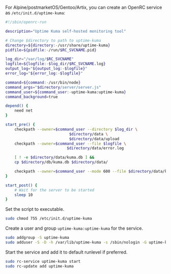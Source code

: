 For Alpine/postmarketOS/Gentoo/Artix, you can create an OpenRC service as
`/etc/init.d/uptime-kuma`:

```sh
#!/sbin/openrc-run

description="Uptime Kuma self-hosted monitoring tool"

# Change $directory to path to uptime-kuma
directory=${directory:-/usr/share/uptime-kuma}
pidfile=${pidfile:-/run/$RC_SVCNAME.pid}

log_dir="/var/log/$RC_SVCNAME"
logfile=${logfile:-$log_dir/$RC_SVCNAME.log}
output_log="${output_log:-$logfile}"
error_log="${error_log:-$logfile}"

command=${command:-/usr/bin/node}
command_args="$directory/server/server.js"
command_user=${command_user:-uptime-kuma:uptime-kuma}
command_background=true

depend() {
	need net
}

start_pre() {
	checkpath --owner=$command_user --directory $log_dir \
						    $directory/data \
						    $directory/data/upload
	checkpath --owner=$command_user --file $logfile \
					       $directory/data/error.log

	[ ! -e $directory/data/kuma.db ] &&
	cp $directory/db/kuma.db $directory/data/

	checkpath --owner=$command_user --mode 600 --file $directory/data/kuma.db*
}

start_post() {
	# Wait for the server to be started
	sleep 10
}
```

Set the script to executable.

```sh
sudo chmod 755 /etc/init.d/uptime-kuma
```

Create a user and group `uptime-kuma:uptime-kuma` for the service.

```sh
sudo addgroup -S uptime-kuma
sudo adduser -S -D -h /var/lib/uptime-kuma -s /sbin/nologin -G uptime-kuma -g uptime-kuma uptime-kuma
```

Start the service and add it to default runlevel if preferred.

```sh
sudo rc-service uptime-kuma start
sudo rc-update add uptime-kuma
```
